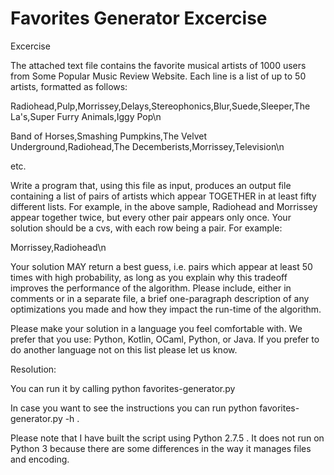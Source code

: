 # Favorites Generator Excercise

Excercise 

The attached text file contains the favorite musical artists of 1000 users from Some Popular Music Review Website. Each line is a list of up to 50 artists, formatted as follows:

Radiohead,Pulp,Morrissey,Delays,Stereophonics,Blur,Suede,Sleeper,The La's,Super Furry Animals,Iggy Pop\n

Band of Horses,Smashing Pumpkins,The Velvet Underground,Radiohead,The Decemberists,Morrissey,Television\n

etc.

Write a program that, using this file as input, produces an output file containing a list of pairs of artists which appear TOGETHER in at least fifty different lists. For example, in the above sample, Radiohead and Morrissey appear together twice, but every other pair appears only once. Your solution should be a cvs, with each row being a pair. For example:

Morrissey,Radiohead\n

Your solution MAY return a best guess, i.e. pairs which appear at least 50 times with high probability, as long as you explain why this tradeoff improves the performance of the algorithm. Please include, either in comments or in a separate file, a brief one-paragraph description of any optimizations you made and how they impact the run-time of the algorithm.

Please make your solution in a language you feel comfortable with. We prefer that you use: Python, Kotlin, OCaml, Python, or Java. If you prefer to do another language not on this list please let us know.


Resolution:

You can run it by calling python favorites-generator.py

In case you want to see the instructions you can run python favorites-generator.py -h . 

Please note that I have built the script using  Python 2.7.5 .  It does not run on Python 3 because there are some differences in the way it manages files and encoding.

